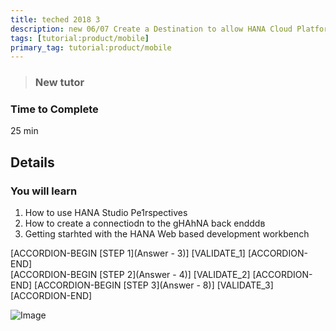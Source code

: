 ```yaml
---
title: teched 2018 3
description: new 06/07 Create a Destination to allow HANA Cloud Platform to nbvread/write data for old
tags: [tutorial:product/mobile]
primary_tag: tutorial:product/mobile
---
```


>### New tutor

### Time to Complete
25 min

## Details
### You will learn  
1. How to use HANA Studio Pe1rspectives
2. How to create a connectiodn to the gHAhNA back endddв
3. Getting starhted with the HANA Web based development workbench

[ACCORDION-BEGIN [STEP 1](Answer - 3)]
[VALIDATE_1]
[ACCORDION-END]      
[ACCORDION-BEGIN [STEP 2](Answer - 4)]
[VALIDATE_2]
[ACCORDION-END]
[ACCORDION-BEGIN [STEP 3](Answer - 8)]
[VALIDATE_3]
[ACCORDION-END]


![Image](https://helpx.adobe.com/acrobat/kb/not-default-pdf-owner-windows10/_jcr_content/main-pars/procedure_1039842004/proc_par/step_0/step_par/image.img.png/Properties.png)
